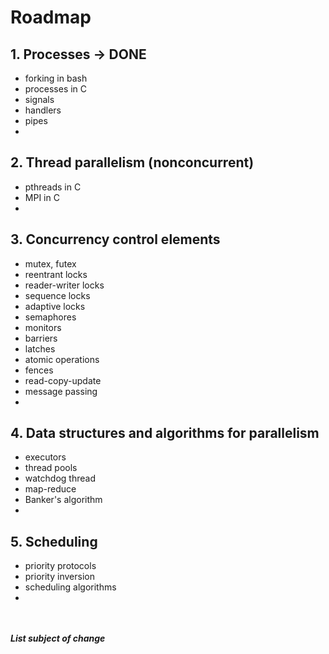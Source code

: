 # Roadmap
## 1. Processes -> DONE
- forking in bash
- processes in C
- signals
- handlers
- pipes
-

## 2. Thread parallelism (nonconcurrent)
- pthreads in C
- MPI in C
-

## 3. Concurrency control elements
- mutex, futex
- reentrant locks
- reader-writer locks
- sequence locks
- adaptive locks
- semaphores
- monitors
- barriers
- latches
- atomic operations
- fences
- read-copy-update
- message passing
- 

## 4. Data structures and algorithms for parallelism
- executors
- thread pools
- watchdog thread
- map-reduce
- Banker's algorithm
- 

## 5. Scheduling
- priority protocols
- priority inversion
- scheduling algorithms
- 

<br><br>
***List subject of change***